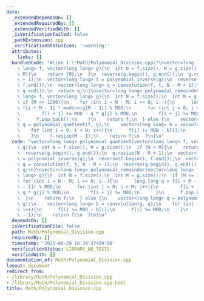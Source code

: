 ```yaml
---
data:
  _extendedDependsOn: []
  _extendedRequiredBy: []
  _extendedVerifiedWith: []
  _isVerificationFailed: false
  _pathExtension: cpp
  _verificationStatusIcon: ':warning:'
  attributes:
    links: []
  bundledCode: "#line 1 \"Math/Polynomial_Division.cpp\"\nvector<long long> polynomial_quotient(vector<long\
    \ long> f, vector<long long> g){\n  int N = f.size(), M = g.size();\n  if (N <\
    \ M){\n    return {0};\n  }\n  reverse(g.begin(), g.end());\n  g.resize(N - M\
    \ + 1);\n  vector<long long> t = polynomial_inverse(g);\n  reverse(f.begin(),\
    \ f.end());\n  vector<long long> q = convolution(f, t, N - M + 1);\n  reverse(q.begin(),\
    \ q.end());\n  return q;\n}\nvector<long long> polynomial_remainder(vector<long\
    \ long> f, vector<long long> g){\n  int N = f.size();\n  int M = g.size();\n \
    \ if (M <= 1200){\n    for (int i = N - M; i >= 0; i--){\n      long long q =\
    \ f[i + M - 1] * modinv(g[M - 1]) % MOD;\n      for (int j = 0; j < M; j++){\n\
    \        f[i + j] += MOD - q * g[j] % MOD;\n        f[i + j] %= MOD;\n      }\n\
    \      f.pop_back();\n    }\n    return f;\n  } else {\n    vector<long long>\
    \ q = polynomial_quotient(f, g);\n    vector<long long> b = convolution(g, q);\n\
    \    for (int i = 0; i < N; i++){\n      f[i] += MOD - b[i];\n      f[i] %= MOD;\n\
    \    }\n    f.resize(M - 1);\n    return f;\n  }\n}\n"
  code: "vector<long long> polynomial_quotient(vector<long long> f, vector<long long>\
    \ g){\n  int N = f.size(), M = g.size();\n  if (N < M){\n    return {0};\n  }\n\
    \  reverse(g.begin(), g.end());\n  g.resize(N - M + 1);\n  vector<long long> t\
    \ = polynomial_inverse(g);\n  reverse(f.begin(), f.end());\n  vector<long long>\
    \ q = convolution(f, t, N - M + 1);\n  reverse(q.begin(), q.end());\n  return\
    \ q;\n}\nvector<long long> polynomial_remainder(vector<long long> f, vector<long\
    \ long> g){\n  int N = f.size();\n  int M = g.size();\n  if (M <= 1200){\n   \
    \ for (int i = N - M; i >= 0; i--){\n      long long q = f[i + M - 1] * modinv(g[M\
    \ - 1]) % MOD;\n      for (int j = 0; j < M; j++){\n        f[i + j] += MOD -\
    \ q * g[j] % MOD;\n        f[i + j] %= MOD;\n      }\n      f.pop_back();\n  \
    \  }\n    return f;\n  } else {\n    vector<long long> q = polynomial_quotient(f,\
    \ g);\n    vector<long long> b = convolution(g, q);\n    for (int i = 0; i < N;\
    \ i++){\n      f[i] += MOD - b[i];\n      f[i] %= MOD;\n    }\n    f.resize(M\
    \ - 1);\n    return f;\n  }\n}\n"
  dependsOn: []
  isVerificationFile: false
  path: Math/Polynomial_Division.cpp
  requiredBy: []
  timestamp: '2021-08-29 18:39:37+09:00'
  verificationStatus: LIBRARY_NO_TESTS
  verifiedWith: []
documentation_of: Math/Polynomial_Division.cpp
layout: document
redirect_from:
- /library/Math/Polynomial_Division.cpp
- /library/Math/Polynomial_Division.cpp.html
title: Math/Polynomial_Division.cpp
---
```

